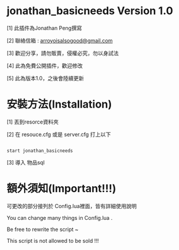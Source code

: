 # jonathan_basicneeds Version 1.0

[1] 此插件為Jonathan Peng撰寫

[2] 聯絡信箱 : arroyoisalsogood@gmail.com

[3] 歡迎分享，請勿販賣，侵權必究，勿以身試法

[4] 此為免費公開插件，歡迎修改

[5] 此為版本1.0，之後會陸續更新


# 安裝方法(Installation)

[1] 丟到resorce資料夾

[2] 在 resouce.cfg 或是 server.cfg 打上以下

``````````````````````````````````````````

start jonathan_basicneeds

```````````````````````````````````````````

[3] 導入 物品sql 


# 額外須知(Important!!!)

可更改的部分接列於 Config.lua裡面，皆有詳細使用說明

You can change many things in Config.lua .

Be free to rewrite the script ~

This script is not allowed to be sold !!!

